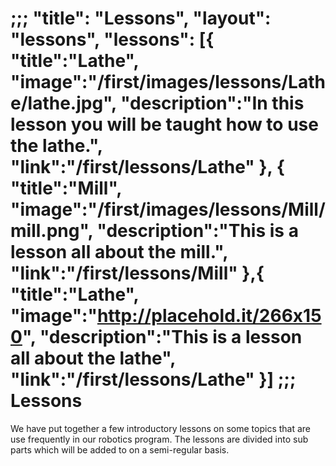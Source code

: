 ;;;
"title": "Lessons",
"layout": "lessons",
"lessons": [{
  "title":"Lathe",
  "image":"/first/images/lessons/Lathe/lathe.jpg",
  "description":"In this lesson you will be taught how to use the lathe.",
  "link":"/first/lessons/Lathe"
  }, {
  "title":"Mill",
  "image":"/first/images/lessons/Mill/mill.png",
  "description":"This is a lesson all about the mill.",
  "link":"/first/lessons/Mill"
  },{
  "title":"Lathe",
  "image":"http://placehold.it/266x150",
  "description":"This is a lesson all about the lathe",
  "link":"/first/lessons/Lathe"
  }]
;;;
Lessons
===
We have put together a few introductory lessons on some topics that are use frequently in our robotics program. The lessons are divided into sub parts which will be added to on a semi-regular basis.

